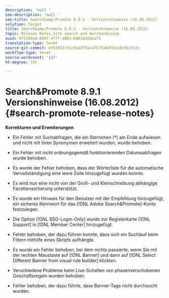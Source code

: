 ```yaml
---
description: 'null '
seo-description: 'null '
seo-title: Search&amp;Promote 8.9.1 - Versionshinweise (16.08.2012)
solution: Target
title: Search&amp;Promote 8.9.1 - Versionshinweise (16.08.2012)
topic: Release Notes,Site search and merchandising
uuid: 6f3284ed-660f-477f-a863-b961b185eaf3
translation-type: tm+mt
source-git-commit: ef818327e1cdaad79ac47575a8dfba1de3dc5c2e
workflow-type: tm+mt
source-wordcount: '137'
ht-degree: 72%

---
```



# Search&amp;Promote 8.9.1 Versionshinweise (16.08.2012){#search-promote-release-notes}

**Korrekturen und Erweiterungen**

* Ein Fehler mit Suchabfragen, die ein Sternchen (*) am Ende aufwiesen und nicht mit ihren Synonymen erweitert wurden, wurde behoben.
* Ein Fehler mit nicht ordnungsgemäß funktionierenden Datumsabfragen wurde behoben.
* Es wurde der Fehler behoben, dass der Wörterliste für die automatische Vervollständigung eine leere Zeile hinzugefügt wurden konnte.
* Es wird nun eine nicht von der Groß- und Kleinschreibung abhängige Facettensortierung unterstützt.
* Es wurde ein Hinweis für den Benutzer mit der Empfehlung hinzugefügt, ein sicheres Kennwort für das [!DNL Adobe Search&Promote]-Konto festzulegen.
* Die Option [!DNL SSO-Login-Only] wurde zur Registerkarte [!DNL Support] in [!DNL Member Center] hinzugefügt.

* Fehler behoben, der dazu führen konnte, dass sich ein Suchlauf beim Filtern mithilfe eines Skripts aufhängte.
* Es wurde ein Fehler behoben, bei dem nichts passierte, wenn Sie mit der rechten Maustaste auf [!DNL Banner] und dann auf [!DNL Select Different Banner from visual rule builder] klickten.

* Verschiedene Probleme beim Live-Schalten von phasenverschobenen Geschäftsregeln wurden behoben.
* Fehler behoben, der dazu führte, dass Banner-Tags nicht durchsucht wurden.


